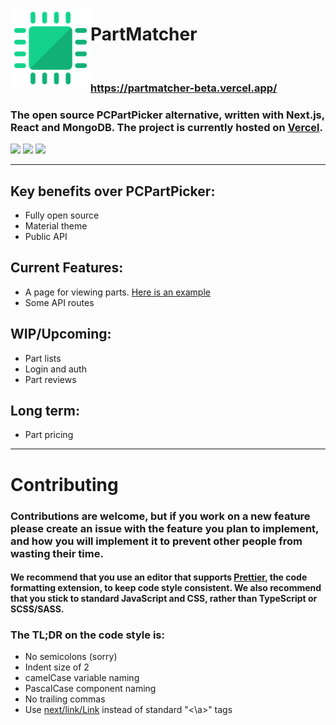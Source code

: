 <img src="/public/images/logo128.png" style="float: left;"><h1>PartMatcher</h1>
<br>
### https://partmatcher-beta.vercel.app/
### The open source PCPartPicker alternative, written with Next.js, React and MongoDB. The project is currently hosted on [Vercel](https://vercel.com).

<a href="https://discord.com/invite/Qx5y8AvTeu">![](https://shields.io/discord/809900131494789120)</a> <a href="https://www.youtube.com/channel/UC7VVQ0BF4gOLUaeHgs-ixhQ">![](https://shields.io/youtube/channel/subscribers/UC7VVQ0BF4gOLUaeHgs-ixhQ)</a> <a href="https://twitter.com/PartMatcher">![](https://shields.io/twitter/follow/PartMatcher)</a>

---
## Key benefits over PCPartPicker:
- Fully open source
- Material theme
- Public API

## Current Features:
- A page for viewing parts. [Here is an example](http://127.0.0.1:3000/parts/Qhi3Rq)
- Some API routes

## WIP/Upcoming:
- Part lists
- Login and auth
- Part reviews

## Long term:
- Part pricing
---
# Contributing

### Contributions are welcome, but if you work on a new feature please create an issue with the feature you plan to implement, and how you will implement it to prevent other people from wasting their time.

#### We recommend that you use an editor that supports [Prettier](https://prettier.io/), the code formatting extension, to keep code style consistent. We also recommend that you stick to standard JavaScript and CSS, rather than TypeScript or SCSS/SASS.

### The TL;DR on the code style is:
- No semicolons (sorry)
- Indent size of 2
- camelCase variable naming
- PascalCase component naming
- No trailing commas
- Use [next/link/Link](https://nextjs.org/docs/api-reference/next/link) instead of standard "<\a>" tags
